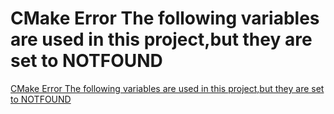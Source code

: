 # CMake Error The following variables are used in this project,but they are set to NOTFOUND
[CMake Error The following variables are used in this project,but they are set to NOTFOUND](https://aiwithcloud.com/2022/09/19/cmake_error_the_following_variables_are_used_in_this_projectbut_they_are_set_to_notfound/)